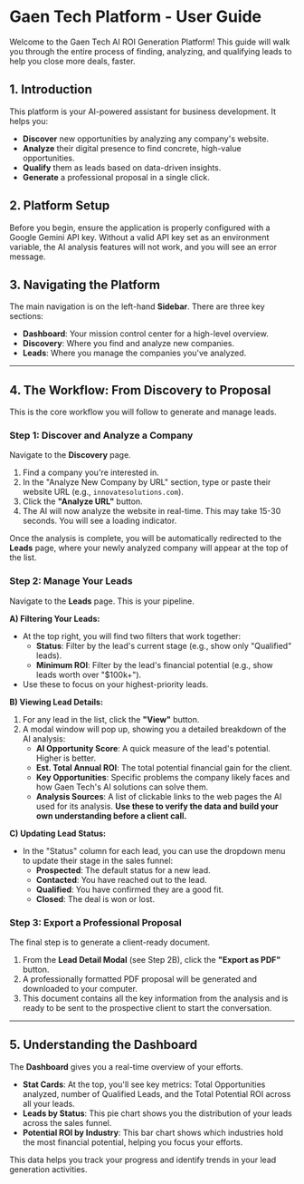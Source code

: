 
# Gaen Tech Platform - User Guide

Welcome to the Gaen Tech AI ROI Generation Platform! This guide will walk you through the entire process of finding, analyzing, and qualifying leads to help you close more deals, faster.

## 1. Introduction

This platform is your AI-powered assistant for business development. It helps you:
- **Discover** new opportunities by analyzing any company's website.
- **Analyze** their digital presence to find concrete, high-value opportunities.
- **Qualify** them as leads based on data-driven insights.
- **Generate** a professional proposal in a single click.

## 2. Platform Setup

Before you begin, ensure the application is properly configured with a Google Gemini API key. Without a valid API key set as an environment variable, the AI analysis features will not work, and you will see an error message.

## 3. Navigating the Platform

The main navigation is on the left-hand **Sidebar**. There are three key sections:

- **Dashboard**: Your mission control center for a high-level overview.
- **Discovery**: Where you find and analyze new companies.
- **Leads**: Where you manage the companies you've analyzed.

---

## 4. The Workflow: From Discovery to Proposal

This is the core workflow you will follow to generate and manage leads.

### Step 1: Discover and Analyze a Company

Navigate to the **Discovery** page.

1. Find a company you're interested in.
2. In the "Analyze New Company by URL" section, type or paste their website URL (e.g., `innovatesolutions.com`).
3. Click the **"Analyze URL"** button.
4. The AI will now analyze the website in real-time. This may take 15-30 seconds. You will see a loading indicator.

Once the analysis is complete, you will be automatically redirected to the **Leads** page, where your newly analyzed company will appear at the top of the list.

### Step 2: Manage Your Leads

Navigate to the **Leads** page. This is your pipeline.

**A) Filtering Your Leads:**
- At the top right, you will find two filters that work together:
    - **Status**: Filter by the lead's current stage (e.g., show only "Qualified" leads).
    - **Minimum ROI**: Filter by the lead's financial potential (e.g., show leads worth over "$100k+").
- Use these to focus on your highest-priority leads.

**B) Viewing Lead Details:**
1. For any lead in the list, click the **"View"** button.
2. A modal window will pop up, showing you a detailed breakdown of the AI analysis:
    - **AI Opportunity Score**: A quick measure of the lead's potential. Higher is better.
    - **Est. Total Annual ROI**: The total potential financial gain for the client.
    - **Key Opportunities**: Specific problems the company likely faces and how Gaen Tech's AI solutions can solve them.
    - **Analysis Sources**: A list of clickable links to the web pages the AI used for its analysis. **Use these to verify the data and build your own understanding before a client call.**

**C) Updating Lead Status:**
- In the "Status" column for each lead, you can use the dropdown menu to update their stage in the sales funnel:
    - **Prospected**: The default status for a new lead.
    - **Contacted**: You have reached out to the lead.
    - **Qualified**: You have confirmed they are a good fit.
    - **Closed**: The deal is won or lost.

### Step 3: Export a Professional Proposal

The final step is to generate a client-ready document.

1.  From the **Lead Detail Modal** (see Step 2B), click the **"Export as PDF"** button.
2.  A professionally formatted PDF proposal will be generated and downloaded to your computer.
3.  This document contains all the key information from the analysis and is ready to be sent to the prospective client to start the conversation.

---

## 5. Understanding the Dashboard

The **Dashboard** gives you a real-time overview of your efforts.

- **Stat Cards**: At the top, you'll see key metrics: Total Opportunities analyzed, number of Qualified Leads, and the Total Potential ROI across all your leads.
- **Leads by Status**: This pie chart shows you the distribution of your leads across the sales funnel.
- **Potential ROI by Industry**: This bar chart shows which industries hold the most financial potential, helping you focus your efforts.

This data helps you track your progress and identify trends in your lead generation activities.
